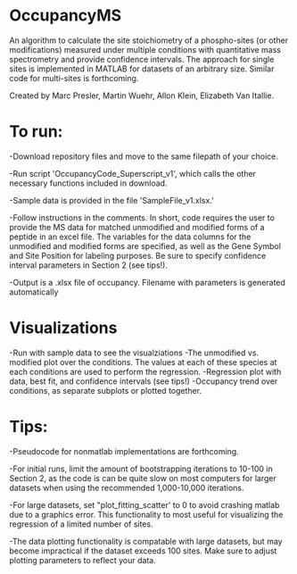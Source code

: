 # OccupancyMS
An algorithm to calculate the site stoichiometry of a phospho-sites (or other modifications) measured under multiple conditions with quantitative mass spectrometry and provide confidence intervals. The approach for single sites is implemented in MATLAB for datasets of an arbitrary size. Similar code for multi-sites is forthcoming. 

Created by Marc Presler, Martin Wuehr, Allon Klein, Elizabeth Van Itallie. 

# To run:
-Download repository files and move to the same filepath of your choice. 

-Run script 'OccupancyCode_Superscript_v1', which calls the other necessary functions included in download. 

-Sample data is provided in the file 'SampleFile_v1.xlsx.'

-Follow instructions in the comments. In short, code requires the user to provide the MS data for matched unmodified and modified forms of a peptide in an excel file. The variables for the data columns for the unmodified and modified forms are specified, as well as the Gene Symbol and Site Position for labeling purposes. Be sure to specify confidence interval parameters in Section 2 (see tips!). 

-Output is a .xlsx file of occupancy. Filename with parameters is generated automatically  

# Visualizations 
-Run with sample data to see the visualziations
-The unmodified vs. modified plot over the conditions. The values at each of these species at each conditions are used to perform the regression. 
-Regression plot with data, best fit, and confidence intervals (see tips!)
-Occupancy trend over conditions, as separate subplots or plotted together. 

# Tips:
-Pseudocode for nonmatlab implementations are forthcoming.

-For initial runs, limit the amount of bootstrapping iterations to 10-100 in Section 2, as the code is can be quite slow on most computers for larger datasets when using the recommended 1,000-10,000 iterations.

-For large datasets, set "plot_fitting_scatter' to 0 to avoid crashing matlab due to a graphics error. This functionality to most useful for visualizing the regression of a limited number of sites. 

-The data plotting functionality is compatable with large datasets, but may become impractical if the dataset exceeds 100 sites. Make sure to adjust plotting parameters to reflect your data. 

